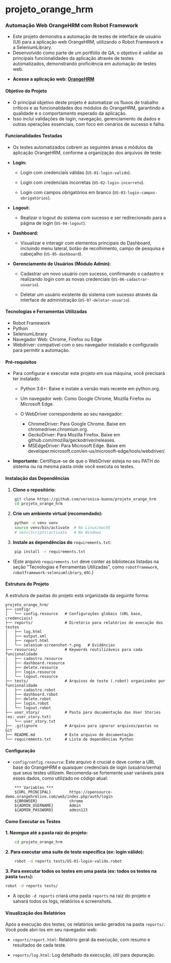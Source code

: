 # projeto_orange_hrm

### Automação Web OrangeHRM com Robot Framework
- Este projeto demonstra a automação de testes de interface de usuário (UI) para a aplicação web OrangeHRM, utilizando o Robot Framework e a SeleniumLibrary.
- Desenvolvido como parte de um portfólio de QA, o objetivo é validar as principais funcionalidades da aplicação através de testes automatizados, demonstrando proficiência em automação de testes web.

* **Acesse a aplicação web: [OrangeHRM](https://opensource-demo.orangehrmlive.com/web/index.php/auth/login)**

#### Objetivo do Projeto
- O principal objetivo deste projeto é automatizar os fluxos de trabalho críticos e as funcionalidades dos módulos do OrangeHRM, garantindo a qualidade e o comportamento esperado da aplicação. 
- Isso inclui validações de login, navegação, gerenciamento de dados e outras operações essenciais, com foco em cenários de sucesso e falha.

#### Funcionalidades Testadas
- Os testes automatizados cobrem as seguintes áreas e módulos da aplicação OrangeHRM, conforme a organização dos arquivos de teste:

* **Login:**
    * Login com credenciais válidas (```US-01-login-valido```).

    * Login com credenciais incorretas (```US-02-login-incorreto```).

    * Login com campos obrigatórios em branco (```US-03-login-campos-obrigatórios```).

* **Logout:**
    * Realizar o logout do sistema com sucesso e ser redirecionado para a página de login (```US-04-logout```).

* **Dashboard:**
    * Visualizar e interagir com elementos principais do Dashboard, incluindo menu lateral, botão de recolhimento, campo de pesquisa e cabeçalho (```US-05-dashboard```).

* **Gerenciamento de Usuários (Módulo Admin):**
    * Cadastrar um novo usuário com sucesso, confirmando o cadastro e realizando login com as novas credenciais (```US-06-cadastrar-usuario```).

    * Deletar um usuário existente do sistema com sucesso através da interface de administração (```US-07-deletar-usuario```).

#### Tecnologias e Ferramentas Utilizadas
* Robot Framework
* Python
* SeleniumLibrary
* Navegador Web: Chrome, Firefox ou Edge
* Webdriver: compatível com o seu navegador instalado e configurado para permitir a automação.

#### Pré-requisitos
* Para configurar e executar este projeto em sua máquina, você precisará ter instalado:

    * Python 3.6+: Baixe e instale a versão mais recente em python.org.

    * Um navegador web: Como Google Chrome, Mozilla Firefox ou Microsoft Edge.

    * O WebDriver correspondente ao seu navegador:
        * ChromeDriver: Para Google Chrome. Baixe em chromedriver.chromium.org.
        * GeckoDriver: Para Mozilla Firefox. Baixe em github.com/mozilla/geckodriver/releases.
        * MSEdgeDriver: Para Microsoft Edge. Baixe em developer.microsoft.com/en-us/microsoft-edge/tools/webdriver/.
* **Importante:** Certifique-se de que o WebDriver esteja no seu PATH do sistema ou na mesma pasta onde você executa os testes.


#### Instalação das Dependências
1. **Clone o repositório:**
```bash
    git clone https://github.com/veronica-bueno/projeto_orange_hrm
    cd projeto_orange_hrm 
```
2. **Crie um ambiente virtual (recomendado):**
```bash
    python -m venv venv
    source venv/bin/activate  # No Linux/macOS
    # venv\Scripts\activate   # No Windows
```
3. **Instale as dependências do** ```requirements.txt```:
```bash
    pip install -r requirements.txt
```

* (Este arquivo ```requirements.txt``` deve conter as bibliotecas listadas na seção "Tecnologias e Ferramentas Utilizadas", como ```robotframework```, ```robotframework-seleniumlibrary```, etc.)

#### Estrutura do Projeto

A estrutura de pastas do projeto está organizada da seguinte forma:
```
projeto_orange_hrm/
├── config/
│   └── config.resource   # Configurações globais (URL base, credenciais)
├── reports/              # Diretório para relatórios de execução dos testes
│   ├── log.html
│   ├── output.xml
│   ├── report.html
│   └── selenium-screenshot-*.png   # Evidências
├── resources/            # Keywords reutilizáveis para cada funcionalidade
│   ├── cadastro.resource
│   ├── dashboard.resource
│   ├── delete.resource
│   ├── login.resource
│   └── logout.resource
├── tests/                # Arquivos de teste (.robot) organizados por funcionalidade
│   ├── cadastro.robot
│   ├── dashboard.robot
│   ├── delete.robot
│   ├── login.robot
│   └── logout.robot
├── user_story/           # Pasta para documentação das User Stories (ex: user_story.txt)
│   └── user_story.txt
├── .gitignore            # Arquivo para ignorar arquivos/pastas no Git
├── README.md             # Este arquivo de documentação
└── requirements.txt      # Lista de dependências Python
```

#### Configuração
* ```config/config.resource```: Este arquivo é crucial e deve conter a URL base do OrangeHRM e quaisquer credenciais de login (usuário/senha) que seus testes utilizem. Recomenda-se fortemente usar variáveis para esses dados, como utilizado no código atual:
```
    *** Variables ***
    ${URL_PRINCIPAL}        https://opensource-demo.orangehrmlive.com/web/index.php/auth/login
    ${BROWSER}              chrome
    ${ADMIN_USERNAME}       Admin
    ${ADMIN_PASSWORD}       admin123
```
#### Como Executar os Testes
**1. Navegue até a pasta raiz do projeto:**
```bash
    cd projeto_orange_hrm
```
**2. Para executar uma suíte de teste específica (ex: login válido):**
```bash
    robot -d reports tests/US-01-login-valido.robot
```
**3. Para executar todos os testes em uma pasta (ex: todos os testes na pasta ```tests```):**
```bash
robot -d reports tests/
```
- A opção ```-d reports``` criará uma pasta ```reports``` na raiz do projeto e salvará todos os logs, relatórios e screenshots.

#### Visualização dos Relatórios
Após a execução dos testes, os relatórios serão gerados na pasta ```reports/```. Você pode abri-los em seu navegador web:

* ```reports/report.html```: Relatório geral da execução, com resumo e resultados de cada teste.

* ```reports/log.html```: Log detalhado da execução, útil para depuração.